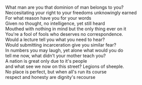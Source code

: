 What man are you that dominion of man belongs to you?  
Neccesitating your right to your freedoms unknowingly earned  
For what reason have you for your words  
Given no thought, no intelligence, yet still heard  
Mouthed with nothing in mind but the only thing ever on it  
You're a fool of fools who deserves no correspondence.  
Would a lecture tell you what you need to hear?  
Would submitting incarceration give you similar fear?  
In numbers you may laugh, yet alone what would you do  
tell me now, what didn't your mother teach you?  
A nation is great only due to it's people  
and what see we now on this street? Legions of sheeple.  
No place is perfect, but when all's run its course  
respect and honesty are dignity's recourse  
